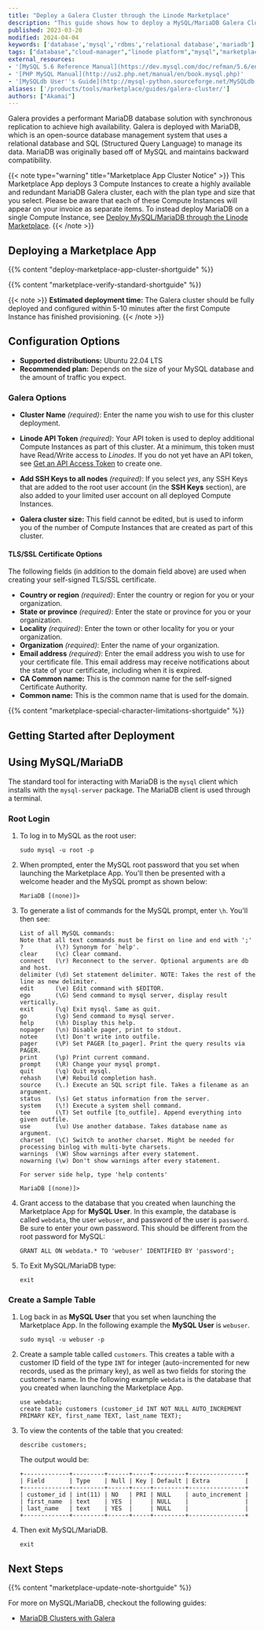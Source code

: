 ```yaml
---
title: "Deploy a Galera Cluster through the Linode Marketplace"
description: "This guide shows how to deploy a MySQL/MariaDB Galera Cluster through the Linode Marketplace."
published: 2023-03-20
modified: 2024-04-04
keywords: ['database','mysql','rdbms','relational database','mariadb']
tags: ["database","cloud-manager","linode platform","mysql","marketplace","mariadb"]
external_resources:
- '[MySQL 5.6 Reference Manual](https://dev.mysql.com/doc/refman/5.6/en/index.html)'
- '[PHP MySQL Manual](http://us2.php.net/manual/en/book.mysql.php)'
- '[MySQLdb User''s Guide](http://mysql-python.sourceforge.net/MySQLdb.html)'
aliases: ['/products/tools/marketplace/guides/galera-cluster/']
authors: ["Akamai"]
---
```


Galera provides a performant MariaDB database solution with synchronous replication to achieve high availability. Galera is deployed with MariaDB, which is an open-source database management system that uses a relational database and SQL (Structured Query Language) to manage its data. MariaDB was originally based off of MySQL and maintains backward compatibility.

{{< note type="warning" title="Marketplace App Cluster Notice" >}}
This Marketplace App deploys 3 Compute Instances to create a highly available and redundant MariaDB Galera cluster, each with the plan type and size that you select. Please be aware that each of these Compute Instances will appear on your invoice as separate items. To instead deploy MariaDB on a single Compute Instance, see [Deploy MySQL/MariaDB through the Linode Marketplace](/docs/products/tools/marketplace/guides/mysql/).
{{< /note >}}

## Deploying a Marketplace App

{{% content "deploy-marketplace-app-cluster-shortguide" %}}

{{% content "marketplace-verify-standard-shortguide" %}}

{{< note >}}
**Estimated deployment time:** The Galera cluster should be fully deployed and configured within 5-10 minutes after the first Compute Instance has finished provisioning.
{{< /note >}}

## Configuration Options

- **Supported distributions:** Ubuntu 22.04 LTS
- **Recommended plan:** Depends on the size of your MySQL database and the amount of traffic you expect.

### Galera Options

- **Cluster Name** *(required)*: Enter the name you wish to use for this cluster deployment.

- **Linode API Token** *(required)*: Your API token is used to deploy additional Compute Instances as part of this cluster. At a minimum, this token must have Read/Write access to *Linodes*. If you do not yet have an API token, see [Get an API Access Token](/docs/products/platform/accounts/guides/manage-api-tokens/) to create one.

- **Add SSH Keys to all nodes** *(required)*: If you select *yes*, any SSH Keys that are added to the root user account (in the **SSH Keys** section), are also added to your limited user account on all deployed Compute Instances.

- **Galera cluster size:** This field cannot be edited, but is used to inform you of the number of Compute Instances that are created as part of this cluster.

#### TLS/SSL Certificate Options

The following fields (in addition to the domain field above) are used when creating your self-signed TLS/SSL certificate.

- **Country or region** *(required)*: Enter the country or region for you or your organization.
- **State or province** *(required)*: Enter the state or province for you or your organization.
- **Locality** *(required)*: Enter the town or other locality for you or your organization.
- **Organization** *(required)*: Enter the name of your organization.
- **Email address** *(required)*: Enter the email address you wish to use for your certificate file. This email address may receive notifications about the state of your certificate, including when it is expired.
- **CA Common name:** This is the common name for the self-signed Certificate Authority.
- **Common name:** This is the common name that is used for the domain.

{{% content "marketplace-special-character-limitations-shortguide" %}}

## Getting Started after Deployment

## Using MySQL/MariaDB

The standard tool for interacting with MariaDB is the `mysql` client which installs with the `mysql-server` package. The MariaDB client is used through a terminal.

### Root Login

1.  To log in to MySQL as the root user:

    ```command
    sudo mysql -u root -p
    ```

1.  When prompted, enter the MySQL root password that you set when launching the Marketplace App. You'll then be presented with a welcome header and the MySQL prompt as shown below:

    ```command
    MariaDB [(none)]>
    ```

1.  To generate a list of commands for the MySQL prompt, enter `\h`. You'll then see:

    ```output
    List of all MySQL commands:
    Note that all text commands must be first on line and end with ';'
    ?         (\?) Synonym for `help'.
    clear     (\c) Clear command.
    connect   (\r) Reconnect to the server. Optional arguments are db and host.
    delimiter (\d) Set statement delimiter. NOTE: Takes the rest of the line as new delimiter.
    edit      (\e) Edit command with $EDITOR.
    ego       (\G) Send command to mysql server, display result vertically.
    exit      (\q) Exit mysql. Same as quit.
    go        (\g) Send command to mysql server.
    help      (\h) Display this help.
    nopager   (\n) Disable pager, print to stdout.
    notee     (\t) Don't write into outfile.
    pager     (\P) Set PAGER [to_pager]. Print the query results via PAGER.
    print     (\p) Print current command.
    prompt    (\R) Change your mysql prompt.
    quit      (\q) Quit mysql.
    rehash    (\#) Rebuild completion hash.
    source    (\.) Execute an SQL script file. Takes a filename as an argument.
    status    (\s) Get status information from the server.
    system    (\!) Execute a system shell command.
    tee       (\T) Set outfile [to_outfile]. Append everything into given outfile.
    use       (\u) Use another database. Takes database name as argument.
    charset   (\C) Switch to another charset. Might be needed for processing binlog with multi-byte charsets.
    warnings  (\W) Show warnings after every statement.
    nowarning (\w) Don't show warnings after every statement.

    For server side help, type 'help contents'

    MariaDB [(none)]>
    ```

1.  Grant access to the database that you created when launching the Marketplace App for **MySQL User**. In this example, the database is called `webdata`, the user `webuser`, and password of the user is `password`. Be sure to enter your own password. This should be different from the root password for MySQL:

    ```command
    GRANT ALL ON webdata.* TO 'webuser' IDENTIFIED BY 'password';
    ```

1.  To Exit MySQL/MariaDB type:

    ```command
    exit
    ```

### Create a Sample Table

1.  Log back in as **MySQL User** that you set when launching the Marketplace App. In the following example the **MySQL User** is `webuser`.

    ```command
    sudo mysql -u webuser -p
    ```

2.  Create a sample table called `customers`. This creates a table with a customer ID field of the type `INT` for integer (auto-incremented for new records, used as the primary key), as well as two fields for storing the customer's name. In the following example `webdata` is the database that you created when launching the Marketplace App.

    ```command
    use webdata;
    create table customers (customer_id INT NOT NULL AUTO_INCREMENT PRIMARY KEY, first_name TEXT, last_name TEXT);
    ```

3.  To view the contents of the table that you created:

    ```command
    describe customers;
    ```

    The output would be:

    ```output
    +-------------+---------+------+-----+---------+----------------+
    | Field       | Type    | Null | Key | Default | Extra          |
    +-------------+---------+------+-----+---------+----------------+
    | customer_id | int(11) | NO   | PRI | NULL    | auto_increment |
    | first_name  | text    | YES  |     | NULL    |                |
    | last_name   | text    | YES  |     | NULL    |                |
    +-------------+---------+------+-----+---------+----------------+
    ```

4. Then exit MySQL/MariaDB.

    ```command
    exit
    ```

## Next Steps

{{% content "marketplace-update-note-shortguide" %}}

For more on MySQL/MariaDB, checkout the following guides:

- [MariaDB Clusters with Galera](/docs/guides/set-up-mariadb-clusters-with-galera-debian-and-ubuntu/)

